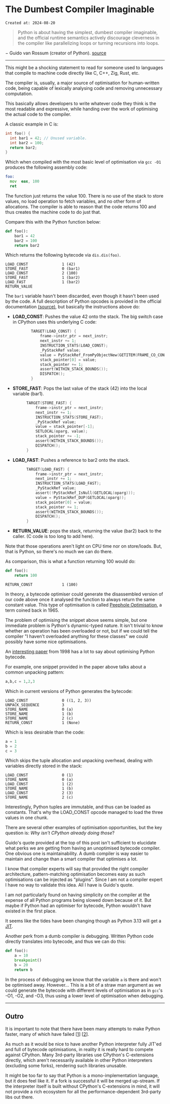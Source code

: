 # The Dumbest Compiler Imaginable

```
Created at: 2024-08-20
```

> Python is about having the simplest, dumbest compiler imaginable, and the
> official runtime semantics actively discourage cleverness in the compiler
> like parallelizing loops or turning recursions into loops.

− Guido van Rossum (creator of Python). [source](https://books.google.co.nz/books?id=bIxWAgAAQBAJ&pg=PA26&lpg=PA26&dq=%22Python+is+about+having+the+simplest,+dumbest+compiler+imaginable.%22&source=bl&ots=2OfDoWX321&sig=ACfU3U32jKZBE3VkJ0gvkKbxRRgD0bnoRg&hl=en&sa=X&redir_esc=y#v=onepage&q=%22Python%20is%20about%20having%20the%20simplest%2C%20dumbest%20compiler%20imaginable.%22&f=false)

---

This might be a shocking statement to read for someone used to languages that
compile to machine code directly like C, C++, Zig, Rust, etc.

The compiler is, usually, a major source of optimisation for human-written
code, being capable of lexically analysing code and removing unnecessary
computation.

This basically allows developers to write whatever code they think is the most
readable and expressive, while handing over the work of optimising the actual
code to the compiler.

A classic example in C is:

```c
int foo() {
  int bar1 = 42; // Unused variable.
  int bar2 = 100;
  return bar2;
}
```

Which when compiled with the most basic level of optimisation via `gcc -O1`
produces the following assembly code:


```asm
foo:
  mov  eax, 100
  ret
```

The function just returns the value 100. There is no use of the stack to
store values, no load operation to fetch variables, and no other form of
allocations. The compiler is able to reason that the code returns 100 and
thus creates the machine code to do just that.

Compare this with the Python function below:

```python
def foo():
    bar1 = 42
    bar2 = 100
    return bar2
```

Which returns the following bytecode via `dis.dis(foo)`.

```
LOAD_CONST               1 (42)
STORE_FAST               0 (bar1)
LOAD_CONST               2 (100)
STORE_FAST               1 (bar2)
LOAD_FAST                1 (bar2)
RETURN_VALUE
```

The `bar1` variable hasn't been discarded, even though it hasn't been used by
the code. A full description of Python opcodes is provided in the official
documentation
[(source)](http://web.archive.org/web/20240820032050/https://docs.python.org/3/library/dis.html),
but basically the instructions above do:

- **LOAD_CONST**: Pushes the value 42 onto the stack. The big switch case in
  CPython uses this underlying C code:
  ```c
          TARGET(LOAD_CONST) {
              frame->instr_ptr = next_instr;
              next_instr += 1;
              INSTRUCTION_STATS(LOAD_CONST);
              _PyStackRef value;
              value = PyStackRef_FromPyObjectNew(GETITEM(FRAME_CO_CONSTS, oparg));
              stack_pointer[0] = value;
              stack_pointer += 1;
              assert(WITHIN_STACK_BOUNDS());
              DISPATCH();
          }
  ```
- **STORE_FAST**: Pops the last value of the stack (42) into the local variable
  (bar1).
  ```c
        TARGET(STORE_FAST) {
            frame->instr_ptr = next_instr;
            next_instr += 1;
            INSTRUCTION_STATS(STORE_FAST);
            _PyStackRef value;
            value = stack_pointer[-1];
            SETLOCAL(oparg, value);
            stack_pointer += -1;
            assert(WITHIN_STACK_BOUNDS());
            DISPATCH();
        }
  ```
- **LOAD_FAST**: Pushes a reference to bar2 onto the stack.
  ```c
        TARGET(LOAD_FAST) {
            frame->instr_ptr = next_instr;
            next_instr += 1;
            INSTRUCTION_STATS(LOAD_FAST);
            _PyStackRef value;
            assert(!PyStackRef_IsNull(GETLOCAL(oparg)));
            value = PyStackRef_DUP(GETLOCAL(oparg));
            stack_pointer[0] = value;
            stack_pointer += 1;
            assert(WITHIN_STACK_BOUNDS());
            DISPATCH();
        }
  ```
- **RETURN_VALUE**: pops the stack, returning the value (bar2) back to the
  caller. (C code is too long to add here).

Note that those operations aren't light on CPU time nor on store/loads. But,
that is Python, so there's no much we can do there.

As comparison, this is what a function returning 100 would do:

```python
def foo():
    return 100
```

```
RETURN_CONST             1 (100)
```

In theory, a bytecode optimiser could generate the disassembled version of our
code above once it analysed the function to always return the same constant
value. This type of optimisation is called [Peephole
Optimisation](http://web.archive.org/web/20240820050751/https://en.wikipedia.org/wiki/Peephole_optimization),
a term coined back in 1965.

The problem of optimising the snippet above seems simple, but one immediate
problem is Python's dynamic-typed nature. It isn't trivial to know whether an
operation has been overloaded or not, but if we could tell the compiler
"I haven't overloaded anything for these classes" we could possibly have some
nice optimisations.

An [interesting paper](https://legacy.python.org/workshops/1998-11/proceedings/papers/montanaro/montanaro.html) from 1998 has a lot to say about optimising Python bytecode.

For example, one snippet provided in the paper above talks about a common
unpacking pattern:

```python
a,b,c = 1,2,3
```

Which in current versions of Python generates the bytecode:

```
LOAD_CONST               0 ((1, 2, 3))
UNPACK_SEQUENCE          3
STORE_NAME               0 (a)
STORE_NAME               1 (b)
STORE_NAME               2 (c)
RETURN_CONST             1 (None)
```

Which is less desirable than the code:

```python
a = 1
b = 2
c = 3
```

Which skips the tuple allocation and unpacking overhead, dealing with variables
directly stored in the stack:

```
LOAD_CONST               0 (1)
STORE_NAME               0 (a)
LOAD_CONST               1 (2)
STORE_NAME               1 (b)
LOAD_CONST               2 (3)
STORE_NAME               2 (c)
```

Interestingly, Python tuples are immutable, and thus can be loaded as
constants. That's why the LOAD_CONST opcode managed to load the three values
in one chunk.

There are several other examples of optimisation opportunities, but the key
question is: *Why isn't CPython already doing those*?

Guido's quote provided at the top of this post isn't sufficient to elucidate
what perks we are getting from having an unoptimised bytecode compiler. One
obvious one is maintainability. A dumb compiler is way easier to maintain and
change than a smart compiler that optimises a lot.

I know that compiler experts will say that provided the right compiler
architecture, pattern-matching optimisation becomes easy as such optimisations
can be injected as "plugins". Since I am not a compiler expert I have no
way to validate this idea. All I have is Guido's quote.

I am not particularly found on having simplicity on the compiler at the expense
of all Python programs being slowed down because of it. But maybe if Python had
an optimiser for bytecode, Python wouldn't have existed in the first place.

It seems like the tides have been changing though as Python 3.13 will get a
[JIT](http://web.archive.org/web/20240718182110/https://tonybaloney.github.io/posts/python-gets-a-jit.html).

Another perk from a dumb compiler is debugging. Written Python code directly
translates into bytecode, and thus we can do this:

```python
def foo():
    a = 10
    breakpoint()
    b = 20
    return b
```

In the process of debugging we know that the variable `a` is there and won't
be optimised away. However... This is a bit of a straw man argument as we
could generate the bytecode with different levels of optimisation as in
`gcc`'s -O1, -O2, and -O3, thus using a lower level of optimisation when
debugging.

---

## Outro

It is important to note that there have been many attempts to make Python
faster, many of which have failed [[1](https://peps.python.org/pep-3146/)]
[[2](https://github.com/pyston/pyston)].

As much as it would be nice to have another Python interpreter fully JIT'ed and
full of bytecode optimisations, in reality it is really hard to compete against
CPython. Many 3rd-party libraries use CPython's C-extensions directly, which
aren't necessarily available in other Python interpreters (excluding some
forks), rendering such libraries unusable.

It might be too far to say that Python is a mono-implementation language, but
it does feel like it. If a fork is successful it will be merged up-stream. If
the interpreter itself is built without CPython's C-extensions in mind, it will
not provide a rich ecosystem for all the performance-dependent 3rd-party libs
out there.
